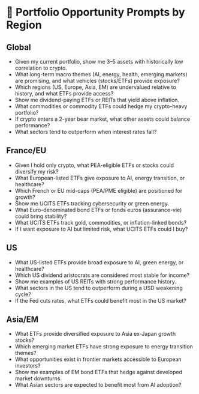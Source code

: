 # 📌 Portfolio Opportunity Prompts by Region

## Global
- Given my current portfolio, show me 3–5 assets with historically low correlation to crypto.
- What long-term macro themes (AI, energy, health, emerging markets) are promising, and what vehicles (stocks/ETFs) provide exposure?
- Which regions (US, Europe, Asia, EM) are undervalued relative to history, and what ETFs provide access?
- Show me dividend-paying ETFs or REITs that yield above inflation.
- What commodities or commodity ETFs could hedge my crypto-heavy portfolio?
- If crypto enters a 2-year bear market, what other assets could balance performance?
- What sectors tend to outperform when interest rates fall?

## France/EU
- Given I hold only crypto, what PEA-eligible ETFs or stocks could diversify my risk?
- What European-listed ETFs give exposure to AI, energy transition, or healthcare?
- Which French or EU mid-caps (PEA/PME eligible) are positioned for growth?
- Show me UCITS ETFs tracking cybersecurity or green energy.
- What Euro-denominated bond ETFs or fonds euros (assurance-vie) could bring stability?
- What UCITS ETFs track gold, commodities, or inflation-linked bonds?
- If I want exposure to AI but limited risk, what UCITS ETFs could I buy?

## US
- What US-listed ETFs provide broad exposure to AI, green energy, or healthcare?
- Which US dividend aristocrats are considered most stable for income?
- Show me examples of US REITs with strong performance history.
- What sectors in the US tend to outperform during a USD weakening cycle?
- If the Fed cuts rates, what ETFs could benefit most in the US market?

## Asia/EM
- What ETFs provide diversified exposure to Asia ex-Japan growth stocks?
- Which emerging market ETFs have strong exposure to energy transition themes?
- What opportunities exist in frontier markets accessible to European investors?
- Show me examples of EM bond ETFs that hedge against developed market downturns.
- What Asian sectors are expected to benefit most from AI adoption?

